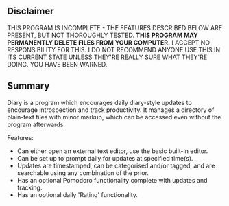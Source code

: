 ## Disclaimer
THIS PROGRAM IS INCOMPLETE - THE FEATURES DESCRIBED BELOW ARE PRESENT, BUT NOT THOROUGHLY TESTED.
**THIS PROGRAM MAY PERMANENTLY DELETE FILES FROM YOUR COMPUTER.**
I ACCEPT NO RESPONSIBILITY FOR THIS.
I DO NOT RECOMMEND ANYONE USE THIS IN ITS CURRENT STATE UNLESS THEY'RE REALLY SURE WHAT THEY'RE DOING.
YOU HAVE BEEN WARNED.

## Summary
Diary is a program which encourages daily diary-style updates to encourage introspection and track productivity.
It manages a directory of plain-text files with minor markup, which can be accessed even without the program afterwards.

Features:
 - Can either open an external text editor, use the basic built-in editor.
 - Can be set up to prompt daily for updates at specified time(s).
 - Updates are timestamped, can be categorised and/or tagged, and are searchable using any combination of the prior.
 - Has an optional Pomodoro functionality complete with updates and tracking.
 - Has an optional daily 'Rating' functionality.

